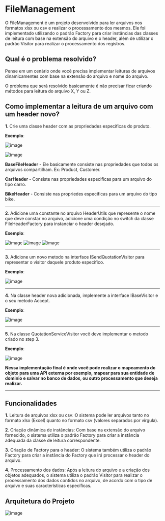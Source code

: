 # FileManagement

O FileManagement é um projeto desenvolvido para ler arquivos nos formatos xlsx ou csv e realizar o processamento dos mesmos. 
Ele foi implementado utilizando o padrão Factory para criar instâncias das classes de leitura com base na extensão do arquivo e o header,
além de utilizar o padrão Visitor para realizar o processamento dos registros.

## Qual é o problema resolvido?
Pense em um cenário onde você precisa implementar leituras de arquivos dinamicamentes com base na extensão do arquivo e nome do arquivo.

O problema que será resolvido basicamente é não precisar ficar criando métodos para leitura do arquivo X, Y ou Z. 

## Como implementar a leitura de um arquivo com um header novo?
**1**. Crie uma classe header com as propriedades especificas do produto.

**Exemplo**:

![image](https://github.com/Allanhenriquee/FileManagement/assets/52016301/a4b1baa5-69c9-4554-96b7-0db78c11d609)

![image](https://github.com/Allanhenriquee/FileManagement/assets/52016301/4f59d4cb-6fc5-4eb3-9dd2-10fa17f8fde9)

**BaseFileHeader** - Ele basicamente consiste nas propriedades que todos os arquivos compartilham. Ex: Product, Customer.

**CarHeader** - Consiste nas propriedades especificas para um arquivo do tipo carro.

**BikeHeader** - Consiste nas propriedes especificas para um arquivo do tipo bike.

------------------------------------------
**2**. Adicione uma constante no arquivo HeaderUtils que represente o nome que deve constar no arquivo, adicione uma condição no switch da classe FileHeaderFactory para instanciar o header desejado.

**Exemplo**:

![image](https://github.com/Allanhenriquee/FileManagement/assets/52016301/d9b28ce8-212c-4907-a863-52709c6fb8e6)
![image](https://github.com/Allanhenriquee/FileManagement/assets/52016301/5ff8f0f8-24dd-4809-886b-bf7624bcf52a)
![image](https://github.com/Allanhenriquee/FileManagement/assets/52016301/f105278d-fc25-424a-9341-c6a4ec1f28ff)

------------------------------------------
**3**. Adicione um novo metodo na interface ISendQuotationVisitor para representar o visitor daquele produto especifico.

**Exemplo**:

![image](https://github.com/Allanhenriquee/FileManagement/assets/52016301/22b7f772-b628-4f4c-8273-488708669a40)

------------------------------------------

**4**. Na classe header nova adicionada, implemente a interface IBaseVisitor e o seu metodo Accept.

**Exemplo**:

![image](https://github.com/Allanhenriquee/FileManagement/assets/52016301/664d2255-d1b9-4fbe-bfdd-a62efa8b90a8)

------------------------------------------

**5**. Na classe QuotationServiceVisitor você deve implementar o metodo criado no step 3.

**Exemplo**:

![image](https://github.com/Allanhenriquee/FileManagement/assets/52016301/a114ab5e-8a65-4c57-b557-45e7c2c9ec70)

**Nessa implementação final é onde você pode realizar o mapeamento do objeto para uma API externa por exemplo, mapear para sua entidade de dominio e salvar no banco de dados, ou outro processamento que deseja realizar.**

------------------------------------------

## Funcionalidades

**1**. Leitura de arquivos xlsx ou csv: O sistema pode ler arquivos tanto no formato xlsx (Excel) quanto no formato csv (valores separados por vírgula).

**2**. Criação dinâmica de instâncias: Com base na extensão do arquivo fornecido, o sistema utiliza o padrão Factory para criar a instância adequada da classe de leitura correspondente.

**3**. Criação de Factory para o header: O sistema também utiliza o padrão Factory para criar a instância do Factory que irá processar o header do arquivo.

**4**. Processamento dos dados: Após a leitura do arquivo e a criação dos objetos adequados, o sistema utiliza o padrão Visitor para realizar o processamento dos dados contidos no arquivo, de acordo com o tipo de arquivo e suas características específicas.


## Arquitetura do Projeto

![image](https://github.com/Allanhenriquee/FileManagement/assets/52016301/ad48f1b4-91e6-4432-ae05-7fc79a7e04fc)

















